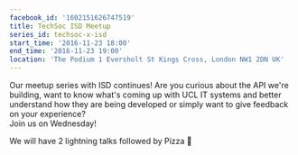 ```yaml
---
facebook_id: '1602151626747519'
title: TechSoc ISD Meetup
series_id: techsoc-x-isd
start_time: '2016-11-23 18:00'
end_time: '2016-11-23 19:00'
location: 'The Podium 1 Eversholt St Kings Cross, London NW1 2DN UK'
---
```


Our meetup series with ISD continues! Are you curious about the API we're building, want to know what's coming up with UCL IT systems and better understand how they are being developed or simply want to give feedback on your experience?  
Join us on Wednesday!  

We will have 2 lightning talks followed by Pizza 🍕
